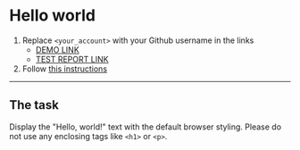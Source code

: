 # Hello world
1. Replace `<your_account>` with your Github username in the links
    - [DEMO LINK](https://HelenkaZ.github.io/layout_hello-world/) <br>
    - [TEST REPORT LINK](https://HelenkaZ.github.io/layout_hello-world/report/html_report/)
2. Follow [this instructions](https://mate-academy.github.io/layout_task-guideline/)
___

## The task 
Display the "Hello, world!" text with the default browser styling. Please do not 
use any enclosing tags like `<h1>` or `<p>`.
